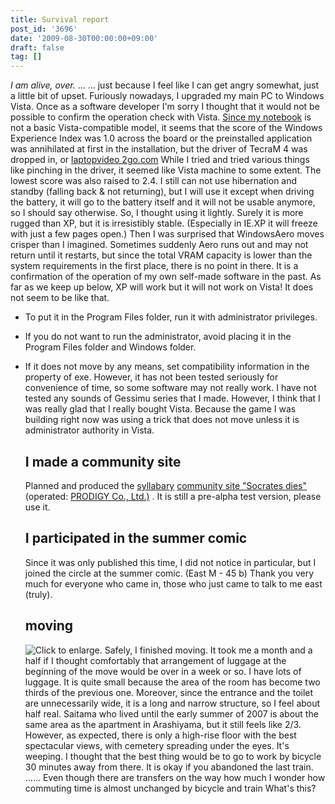 ```yaml
---
title: Survival report
post_id: '3696'
date: '2009-08-30T00:00:00+09:00'
draft: false
tag: []
---
```


_I am alive, over._ ... ... just because I feel like I can get angry somewhat, just a little bit of upset. Furiously nowadays, I upgraded my main PC to Windows Vista. Once as a software developer I'm sorry I thought that it would not be possible to confirm the operation check with Vista. [Since my notebook](palx190dr) is not a basic Vista-compatible model, it seems that the score of the Windows Experience Index was 1.0 across the board or the preinstalled application was annihilated at first in the installation, but the driver of TecraM 4 was dropped in, or [laptopvideo 2go.com](http://laptopvideo2go.com/) While I tried and tried various things like pinching in the driver, it seemed like Vista machine to some extent. The lowest score was also raised to 2.4. I still can not use hibernation and standby (falling back & not returning), but I will use it except when driving the battery, it will go to the battery itself and it will not be usable anymore, so I should say otherwise. So, I thought using it lightly. Surely it is more rugged than XP, but it is irresistibly stable. (Especially in IE.XP it will freeze with just a few pages open.) Then I was surprised that WindowsAero moves crisper than I imagined. Sometimes suddenly Aero runs out and may not return until it restarts, but since the total VRAM capacity is lower than the system requirements in the first place, there is no point in there. It is a confirmation of the operation of my own self-made software in the past. As far as we keep up below, XP will work but it will not work on Vista! It does not seem to be like that.

*   To put it in the Program Files folder, run it with administrator privileges.
*   If you do not want to run the administrator, avoid placing it in the Program Files folder and Windows folder.
*   If it does not move by any means, set compatibility information in the property of exe. However, it has not been tested seriously for convenience of time, so some software may not really work. I have not tested any sounds of Gessimu series that I made. However, I think that I was really glad that I really bought Vista. Because the game I was building right now was using a trick that does not move unless it is administrator authority in Vista.
    
    ## I made a community site
    
    Planned and produced the [syllabary](http://prodigy-inc.co.jp/) [community site "Socrates dies"](http://prodigy-inc.co.jp/labo/socrates/) (operated: [PRODIGY Co., Ltd.)](http://prodigy-inc.co.jp/) . It is still a pre-alpha test version, please use it.
    
    ## I participated in the summer comic
    
    Since it was only published this time, I did not notice in particular, but I joined the circle at the summer comic. (East M - 45 b) Thank you very much for everyone who came in, those who just came to talk to me east (truly).
    
    ## moving
    
    ![Click to enlarge.](/wp-content/uploads/2013/11/HI380463-300x225.jpg) Safely, I finished moving. It took me a month and a half if I thought comfortably that arrangement of luggage at the beginning of the move would be over in a week or so. I have lots of luggage. It is quite small because the area of ​​the room has become two thirds of the previous one. Moreover, since the entrance and the toilet are unnecessarily wide, it is a long and narrow structure, so I feel about half real. Saitama who lived until the early summer of 2007 is about the same area as the apartment in Arashiyama, but it still feels like 2/3. However, as expected, there is only a high-rise floor with the best spectacular views, with cemetery spreading under the eyes. It's weeping. I thought that the best thing would be to go to work by bicycle 30 minutes away from there. It is okay if you abandoned the last train. ...... Even though there are transfers on the way how much I wonder how commuting time is almost unchanged by bicycle and train What's this?